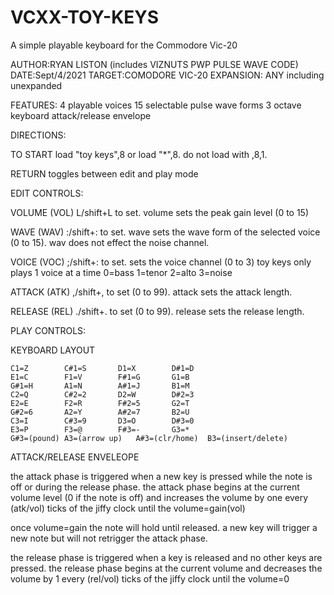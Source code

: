 # VCXX-TOY-KEYS
A simple playable keyboard for the Commodore Vic-20

AUTHOR:RYAN LISTON (includes VIZNUTS PWP PULSE WAVE CODE)
DATE:Sept/4/2021
TARGET:COMODORE VIC-20
EXPANSION: ANY including unexpanded 

FEATURES:
4 playable voices
15 selectable pulse wave forms
3 octave keyboard
attack/release envelope

DIRECTIONS:

TO START load "toy keys",8 or load "*",8. do not load with ,8,1. 

RETURN toggles between edit and play mode	

EDIT CONTROLS:

VOLUME (VOL) L/shift+L to set. volume sets the peak gain level (0 to 15)
	
WAVE (WAV) :/shift+: to set. wave sets the wave form of the selected 	voice (0 to 15). wav does not effect the noise channel.
	
VOICE (VOC) ;/shift+: to set. sets the voice channel (0 to 3) 
	toy keys only plays 1 voice at a time
	0=bass	1=tenor	2=alto	3=noise
	
ATTACK (ATK) ,/shift+, to set (0 to 99). attack sets the attack length.

RELEASE (REL) ./shift+. to set (0 to 99). release sets the release 	length.
 	
PLAY CONTROLS:

KEYBOARD LAYOUT

	C1=Z		C#1=S		D1=X		D#1=D
	E1=C		F1=V		F#1=G		G1=B
	G#1=H		A1=N		A#1=J		B1=M
	C2=Q		C#2=2		D2=W		D#2=3
	E2=E		F2=R		F#2=5		G2=T
	G#2=6		A2=Y		A#2=7		B2=U
	C3=I		C#3=9		D3=O		D#3=0
	E3=P		F3=@		F#3=-		G3=*
	G#3=(pound)	A3=(arrow up)	A#3=(clr/home)	B3=(insert/delete)
	
ATTACK/RELEASE ENVELEOPE
	
the attack phase is triggered when a new key is pressed while the note is off or during the release phase. 
  the attack phase begins at the current volume level (0 if the note is off) and increases the volume by 
  one every (atk/vol) ticks  of the jiffy clock until the volume=gain(vol) 
  
once volume=gain the note will hold until released. 
  a new key will trigger a new note but will not retrigger the attack phase.
	
the release phase is triggered when a key is released and no other keys are pressed. the release phase begins at the current volume 
  and decreases the volume by 1 every (rel/vol) ticks of the jiffy clock until the volume=0

